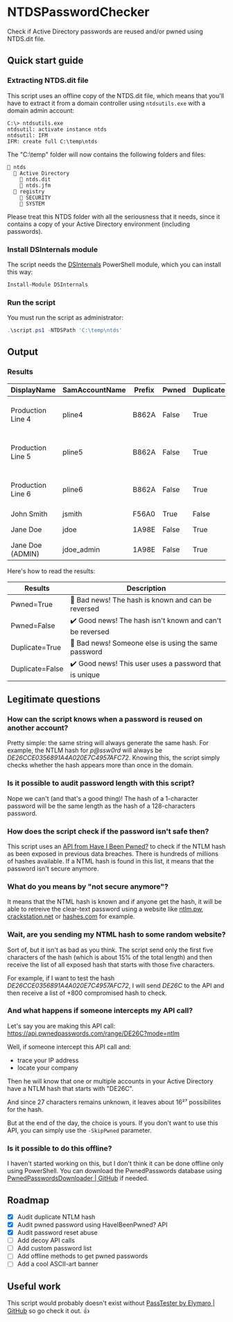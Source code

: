 # NTDSPasswordChecker

Check if Active Directory passwords are reused and/or pwned using NTDS.dit file.

## Quick start guide

### Extracting NTDS.dit file

This script uses an offline copy of the NTDS.dit file, which means that you'll have to extract it from a domain controller using `ntdsutils.exe` with a domain admin account:

```plaintext
C:\> ntdsutils.exe
ntdsutil: activate instance ntds
ntdsutil: IFM
IFM: create full C:\temp\ntds
```

The "C:\temp" folder will now contains the following folders and files:

```plaintext
📁 ntds
  📁 Active Directory
    📄 ntds.dit
    📄 ntds.jfm
  📁 registry
    📄 SECURITY
    📄 SYSTEM
```

Please treat this NTDS folder with all the seriousness that it needs, since it contains a copy of your Active Directory environment (including passwords).

### Install DSInternals module

The script needs the [DSInternals](https://github.com/MichaelGrafnetter/DSInternals) PowerShell module, which you can install this way:

```powershell
Install-Module DSInternals
```

### Run the script

You must run the script as administrator:

```powershell
.\script.ps1 -NTDSPath 'C:\temp\ntds'
```

## Output

### Results

DisplayName | SamAccountName | Prefix | Pwned | Duplicate | SamePwdAs
----------- | -------------- | ------ | ----- | --------- | ---------
Production Line 4 | pline4 | B862A | False | True | Production Line 5, Production Line 6
Production Line 5 | pline5 | B862A | False | True | Production Line 4, Production Line 6
Production Line 6 | pline6 | B862A | False | True | Production Line 4, Production Line 5
John Smith | jsmith | F56A0 | True | False |
Jane Doe | jdoe | 1A98E | False | True | Jane Doe (ADMIN)
Jane Doe (ADMIN) | jdoe_admin | 1A98E | False | True | Jane Doe

Here's how to read the results:

Results | Description
------- | -----------
Pwned=True | 🚩 Bad news! The hash is known and can be reversed
Pwned=False | ✔️ Good news! The hash isn't known and can't be reversed
Duplicate=True | 🚩 Bad news! Someone else is using the same password
Duplicate=False | ✔️ Good news! This user uses a password that is unique

## Legitimate questions

### How can the script knows when a password is reused on another account?

Pretty simple: the same string will always generate the same hash. For example, the NTLM hash for *p@ssw0rd* will always be *DE26CCE0356891A4A020E7C4957AFC72*. Knowing this, the script simply checks whether the hash appears more than once in the domain.

### Is it possible to audit password length with this script?

Nope we can't (and that's a good thing)! The hash of a 1-character password will be the same length as the hash of a 128-characters password.

### How does the script check if the password isn't safe then?

This script uses an [API from Have I Been Pwned?](https://haveibeenpwned.com/API#PwnedPasswords) to check if the NTLM hash as been exposed in previous data breaches. There is hundreds of millions of hashes available. If a NTML hash is found in this list, it means that the password isn't secure anymore.

### What do you means by "not secure anymore"?

It means that the NTML hash is known and if anyone get the hash, it will be able to retreive the clear-text password using a website like [ntlm.pw](https://ntlm.pw/), [crackstation.net](https://crackstation.net/) or [hashes.com](https://hashes.com/en/decrypt/hash) for example.

### Wait, are you sending my NTML hash to some random website?

Sort of, but it isn't as bad as you think. The script send only the first five characters of the hash (which is about 15% of the total length) and then receive the list of all exposed hash that starts with those five characters.

For example, if I want to test the hash *DE26CCE0356891A4A020E7C4957AFC72*, I will send *DE26C* to the API and then receive a list of +800 compromised hash to check.

### And what happens if someone intercepts my API call?

Let's say you are making this API call: <https://api.pwnedpasswords.com/range/DE26C?mode=ntlm>

Well, if someone intercept this API call and:

- trace your IP address
- locate your company

Then he will know that one or multiple accounts in your Active Directory have a NTLM hash that starts with "DE26C".

And since 27 characters remains unknown, it leaves about 16²⁷ possibilites for the hash.

But at the end of the day, the choice is yours. If you don't want to use this API, you can simply use the `-SkipPwned` parameter.

### Is it possible to do this offline?

I haven't started working on this, but I don't think it can be done offline only using PowerShell. You can download the PwnedPasswords database using [PwnedPasswordsDownloader \| GitHub](https://github.com/HaveIBeenPwned/PwnedPasswordsDownloader) if needed.

## Roadmap

- [x] Audit duplicate NTLM hash
- [x] Audit pwned password using HaveIBeenPwned? API
- [x] Audit password reset abuse
- [ ] Add decoy API calls
- [ ] Add custom password list
- [ ] Add offline methods to get pwned passwords
- [ ] Add a cool ASCII-art banner

## Useful work

This script would probably doesn't exist without [PassTester by Elymaro \| GitHub](https://github.com/Elymaro/PassTester) so go check it out. 👍
